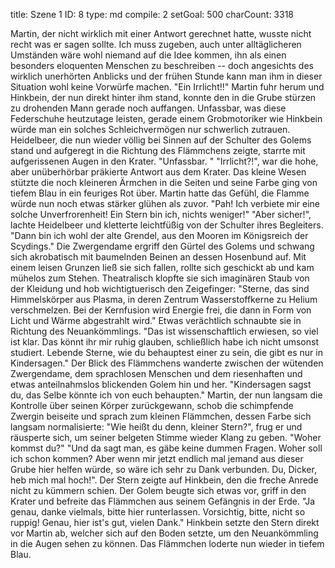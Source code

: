title:          Szene 1
ID:             8
type:           md
compile:        2
setGoal:        500
charCount:      3318


Martin, der nicht wirklich mit einer Antwort gerechnet hatte, wusste nicht recht was er sagen sollte. Ich muss zugeben, auch unter alltäglicheren Umständen wäre wohl niemand auf die Idee kommen, ihn als einen besonders eloquenten Menschen zu beschreiben -- doch angesichts des wirklich unerhörten Anblicks und der frühen Stunde kann man ihm in dieser Situation wohl keine Vorwürfe machen.
"Ein Irrlicht!!"
Martin fuhr herum und Hinkbein, der nun direkt hinter ihm stand, konnte den in die Grube stürzen zu drohenden Mann gerade noch auffangen. Unfassbar, was diese Federschuhe heutzutage leisten, gerade einem Grobmotoriker wie Hinkbein würde man ein solches Schleichvermögen nur schwerlich zutrauen. Heidelbeer, die nun wieder völlig bei Sinnen auf der Schulter des Golems stand und aufgeregt in die Richtung des Flämmchens zeigte, starrte mit aufgerissenen Augen in den Krater.
"Unfassbar. "
"Irrlicht?!", war die hohe, aber unüberhörbar präkierte Antwort aus dem Krater. Das kleine Wesen stützte die noch kleineren Ärmchen in die Seiten und seine Farbe ging von tiefem Blau in ein feuriges Rot über. Martin hatte das Gefühl, die Flamme würde nun noch etwas stärker glühen als zuvor. "Pah! Ich verbiete mir eine solche Unverfrorenheit! Ein Stern bin ich, nichts weniger!"
"Aber sicher!", lachte Heidelbeer und kletterte leichtfüßig von der Schulter ihres Begleiters. "Dann bin ich wohl der alte Grendel, aus den Mooren im Königsreich der Scydings." 
Die Zwergendame ergriff den Gürtel des Golems und schwang sich akrobatisch mit baumelnden Beinen an dessen Hosenbund auf. Mit einem leisen Grunzen ließ sie sich fallen, rollte sich geschickt ab und kam mühelos zum Stehen. Theatralisch klopfte sie sich imaginären Staub von der Kleidung und hob wichtigtuerisch den Zeigefinger: 
"Sterne, das sind Himmelskörper aus Plasma, in deren Zentrum Wasserstoffkerne zu Helium verschmelzen. Bei der Kernfusion wird Energie frei, die dann in Form von Licht und Wärme abgestrahlt wird."
Etwas verächtlich schnaubte sie in Richtung des Neuankömmlings. "Das ist wissenschaftlich erwiesen, so viel ist klar. Das könnt ihr mir ruhig glauben, schließlich habe ich nicht umsonst studiert. Lebende Sterne, wie du behauptest einer zu sein, die gibt es nur in Kindersagen."
Der Blick des Flämmchens wanderte zwischen der wütenden Zwergendame, dem sprachlosen Menschen und dem riesenhaften und etwas anteilnahmslos blickenden Golem hin und her.
"Kindersagen sagst du, das Selbe könnte ich von euch behaupten."
Martin, der nun langsam die Kontrolle über seinen Körper zurückgewann, schob die schimpfende Zwergin beiseite und sprach zum kleinen Flämmchen, dessen Farbe sich langsam normalisierte:
"Wie heißt du denn, kleiner Stern?", frug er und räusperte sich, um seiner belgeten Stimme wieder Klang zu geben. "Woher kommst du?"
"Und da sagt man, es gäbe keine dummen Fragen. Woher soll ich schon kommen? Aber wenn mir jetzt endlich mal jemand aus dieser Grube hier helfen würde, so wäre ich sehr zu Dank verbunden. Du, Dicker, heb mich mal hoch!". Der Stern zeigte auf Hinkbein, den die freche Anrede nicht zu kümmern schien. Der Golem beugte sich etwas vor, griff in den Krater und befreite das Flämmchen aus seinem Gefängnis in der Erde. 
"Ja genau, danke vielmals, bitte hier runterlassen. Vorsichtig, bitte, nicht so ruppig! Genau, hier ist's gut, vielen Dank."
Hinkbein setzte den Stern direkt vor Martin ab, welcher sich auf den Boden setzte, um den Neuankömmling in die Augen sehen zu können. Das Flämmchen loderte nun wieder in tiefem Blau.
